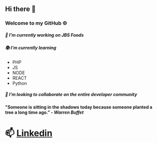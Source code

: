 ## **Hi there** 👋
### Welcome to my GitHub :copyright:

##### :construction_worker: I’m currently working on JBS Foods
##### :books: I’m currently learning 
* PHP
* JS
* NODE
* REACT
* Python
##### 👯 I’m looking to collaborate on the entire developer community

#### "Someone is sitting in the shadows today because someone planted a tree a long time ago.” - *Warren Buffet*
# 📫 [Linkedin](https://www.linkedin.com/in/odairpanizzijunior/)


<!--
**OdairPanizziJunior/OdairPanizziJunior** is a ✨ _special_ ✨ repository because its `README.md` (this file) appears on your GitHub profile.


Here are some ideas to get you started:

- 🔭 I’m currently working on ...
- 🌱 I’m currently learning ...
- 👯 I’m looking to collaborate on ...
- 🤔 I’m looking for help with ...
- 💬 Ask me about ...
- 📫 How to reach me: ...
- 😄 Pronouns: ...
- ⚡ Fun fact: ...
-->
